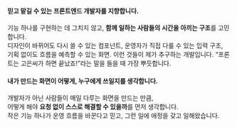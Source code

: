 #### 믿고 맡길 수 있는 프론트엔드 개발자를 지향합니다.
기능 하나를 구현하는 데 그치지 않고, **함께 일하는 사람들의 시간을 아끼는 구조**를 고민합니다.  
디자인이 바뀌어도 다시 쓸 수 있는 컴포넌트, 운영자가 직접 다룰 수 있는 입력 구조,  
기획 없이도 흐름을 예측할 수 있는 화면. 이런 것들이 제가 추구하는 개발입니다.
“프론트는 고은씨가 하면 끝났죠!”라는 말을 들을 때 가장 뿌듯합니다.

#### 내가 만드는 화면이 어떻게, 누구에게 쓰일지를 생각합니다.

개발자가 아닌 사람들이 매일 다루는 화면을 만드는 만큼,  
어떻게 해야 **요청 없이 스스로 해결할 수 있을까**를 먼저 생각합니다.  
작은 기능 하나가 운영 흐름을 바꾼다고 믿고, 그런 일에 애정을 갖고 일해왔습니다.
